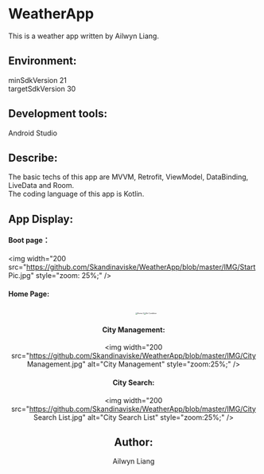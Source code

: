 # WeatherApp

This is a weather app written by Ailwyn Liang. 

## Environment:

minSdkVersion      21  
targetSdkVersion   30   

## Development tools:

Android Studio

## Describe:

The basic techs of this app are MVVM, Retrofit, ViewModel, DataBinding, LiveData and Room.  
The coding language of this app is Kotlin.

## App Display:

#### Boot page：

<img width="200 src="https://github.com/Skandinaviske/WeatherApp/blob/master/IMG/Start Pic.jpg" style="zoom: 25%;" />  



#### Home Page:
<center class="half">
	<img width="200 src="https://github.com/Skandinaviske/WeatherApp/blob/master/IMG/Home 1.jpg" style="zoom:25%;" /><img width="200 src="https://github.com/Skandinaviske/WeatherApp/blob/master/IMG/Home 2.jpg" alt="Home 2" style="zoom:25%;" /><img  width="200 src="https://github.com/Skandinaviske/WeatherApp/blob/master/IMG/Air Condition.jpg" alt="Air Condition" style="zoom:25%;" /><img 
</center>

#### City Management:

<img width="200 src="https://github.com/Skandinaviske/WeatherApp/blob/master/IMG/City Management.jpg" alt="City Management" style="zoom:25%;" />


#### City Search:

<img width="200 src="https://github.com/Skandinaviske/WeatherApp/blob/master/IMG/City Search List.jpg" alt="City Search List" style="zoom:25%;" />

## Author:  

Ailwyn Liang
